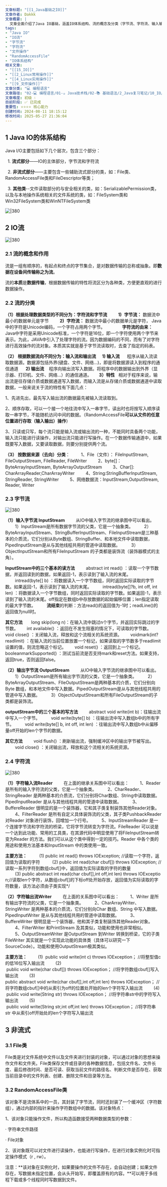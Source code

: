 ```yaml
---
文章标题: "[[1_Java基础之IO]]" 
文章作者: Dakkk
文章概要: |
  文章全面介绍了Java IO基础，涵盖IO体系结构、流的概念及分类（字节流、字符流、输入输出流），详细解析了字节流和字符流的核心类与方法。此外，还探讨了File和RandomAccessFile等非流式IO类的功能。
tags:
- "Java IO"
- "IO流"
- "字节流"
- "字符流"
- "文件操作"
- "RandomAccessFile"
- "IO体系结构"
相关文章:
- "[[15_IO]]"
- "[[2_Linux常用操作]]"
- "[[4_Linux实用操作]]"
- "[[9_文件操作]]"
文章分类: "💻 编程语言"
文章路径: "02-💻 编程语言/01-☕ Java技术栈/02-📚 基础语法/2_Java复习笔记/10_IO/1_Java基础之IO.md"
文章难度: 初级 💧
目前阶段: ✅ 已完成
重要性: ⭐⭐⭐⭐ 核心能力
创建时间: 2024-08-11 18:15:12
修改时间: 2025-05-27 21:36:04
---
```


## 1 Java IO的体系结构

Java I/O主要包括如下几个层次，包含三个部分：

  1. **流式部分**――IO的主体部分，字节流和字符流

  2. **非流式部分**――主要包含一些辅助流式部分的类，如：File类、RandomAccessFile类和FileDescriptor等类；

  3. **其他类**--文件读取部分的与安全相关的类，如：SerializablePermission类，以及与本地操作系统相关的文件系统的类，如：FileSystem类和Win32FileSystem类和WinNTFileSystem类

![|380](https://my-obsidian-image.oss-cn-guangzhou.aliyuncs.com/2024/04/c332fb7dd84a8df8ba4684dd9534a3eb.png)

## 2 IO流

![|380](https://my-obsidian-image.oss-cn-guangzhou.aliyuncs.com/2024/04/604d3fa19573775d88efbb05f8b5bd8b.png)

### 2.1 流的概念和作用

流是一组有顺序的，有起点和终点的字节集合，是对数据传输的总称或抽象。即**数据在设备间传输称之为流**。

流的**本质**是**数据传输**，根据数据传输的特性将流区分为各种类，方便更直观的进行数据操作。
### 2.2 流的分类

**（1）根据处理数据类型的不同分为：字符流和字节流**
        **1)**  **字节流：** 数据流中最小的数据单元是字节
        **2)**  **字符流：** 数据流中最小的数据单元是字符， Java中的字符是Unicode编码，一个字符占用两个字节。
             **字符流的由来：** Java中字符是采用Unicode标准，一个字符是16位，即一个字符使用两个字节来表示。为此，JAVA中引入了处理字符的流。因为数据编码的不同，而有了对字符进行高效操作的流对象。本质其实就是基于字节流读取时，去查了指定的码表。

**（2） 根据数据流向不同分为：输入流和输出流**
    **1) 输入流**
	     程序从输入流读取数据源。数据源包括外界(键盘、文件、网络…)，即是将数据源读入到程序的通信通道
     **2) 输出流**
	   程序向输出流写入数据。将程序中的数据输出到外界（显示器、打印机、文件、网络…）的通信通道。
     **3）特性**
	  相对于程序来说，输出流是往存储介质或数据通道写入数据，而输入流是从存储介质或数据通道中读取数据，一般来说关于流的特性有下面几点：

1、先进先出，最先写入输出流的数据最先被输入流读取到。

2、顺序存取，可以一个接一个地往流中写入一串字节，读出时也将按写入顺序读取一串字节，不能随机访问中间的数据。（RandomAccessFile**可以从文件的任意位置进行存取（输入输出）操作**）

3、只读或只写，每个流只能是输入流或输出流的一种，不能同时具备两个功能，输入流只能进行读操作，对输出流只能进行写操作。在一个数据传输通道中，如果既要写入数据，又要读取数据，则要分别提供两个流。

**（3） 按数据来源（去向）分类**：
        1、File（文件）： FileInputStream, FileOutputStream, FileReader, FileWriter
        2、byte[]：ByteArrayInputStream, ByteArrayOutputStream
        3、Char[]: CharArrayReader,CharArrayWriter
        4、String:StringBufferInputStream, StringReader, StringWriter
        5、网络数据流：InputStream,OutputStream, Reader, Writer
### 2.3 字节流

![|380](https://my-obsidian-image.oss-cn-guangzhou.aliyuncs.com/2024/04/11ce7fb4176931c8633ebd6abe6a7cf6.png)

**（1）输入字节流 InputStream**
        从IO中输入字节流的继承图中可以看出。
        1）InputStream是所有数据字节流的父类，它是一个抽象类。
        2）ByteArrayInputStream、StringBufferInputStream、FileInputStream是三种基本的介质流，它们分别从Byte数组、StringBuffer、和本地文件中读取数据，PipedInputStream是从与其他线程共用的管道中读取数据。
        3）ObjectInputStream和所有FileInputStream 的子类都是装饰流（装饰器模式的主角）。

**InputStream中的三个基本的读方法**
        abstract int read() ：读取一个字节数据，并返回读到的数据，如果返回-1，表示读到了输入流的末尾。
        intread(byte[] b) ：将数据读入一个字节数组，同时返回实际读取的字节数。如果返回-1，表示读到了输入流的末尾。
        intread(byte[]?b, int off, int len) ：将数据读入一个字节数组，同时返回实际读取的字节数。如果返回-1，表示读到了输入流的末尾。off指定在数组b中存放数据的起始偏移位置；len指定读取的最大字节数。
        **流结束**的判断：方法read()的返回值为-1时；readLine()的返回值为null时。

**其它方法**
      long skip(long n)：在输入流中跳过n个字节，并返回实际跳过的字节数。
      int available() ：返回在不发生阻塞的情况下，可读取的字节数。
      void close() ：关闭输入流，释放和这个流相关的系统资源。
      voidmark(int?readlimit) ：在输入流的当前位置放置一个标记，如果读取的字节数多于readlimit设置的值，则流忽略这个标记。
      void reset() ：返回到上一个标记。
      booleanmarkSupported() ：测试当前流是否支持mark和reset方法。如果支持，返回true，否则返回false。

**（2）输出字节流 OutputStream**
        从IO中输入字节流的继承图中可以看出。
        1）OutputStream是所有输出字节流的父类，它是一个抽象类。
        2）ByteArrayOutputStream、FIleOutputStream是两种基本的介质，它们分别向Byte 数组，和本地文件中写入数据。PipedOutputStream是从与其他线程共用的管道中写入数据。
        3）ObjectOutputStream和所有FileOutputStream的子类都是装饰流。

**outputStream中的三个基本的写方法**
        abstract void write(int b)：往输出流中写入一个字节。
        void write(byte[] b) ：往输出流中写入数组b中的所有字节。
        void write(byte[] b, int off, int len) ：往输出流中写入数组b中从偏移量off开始的len个字节的数据。

**其它方法**
        void flush() ：刷新输出流，强制缓冲区中的输出字节被写出。
        void close() ：关闭输出流，释放和这个流相关的系统资源。
### 2.4 字符流

![|380](https://my-obsidian-image.oss-cn-guangzhou.aliyuncs.com/2024/04/aca7db479fbd933464ba153a401e1641.png)

**（1）字符输入流Reader**
        在上面的继承关系图中可以看出：
        1、Reader是所有的输入字符流的父类，它是一个抽象类。
        2、CharReader、StringReader 是两种基本的介质流，它们分别将Char数组、String中读取数据。PipedInputReader 是从与其他线程共用的管道中读取数据。
        3、BuffereReader 很明显的是一个装饰器，它和其子类复制装饰其他Reader对象。
        4、FilterReader 是所有自定义具体装饰流的父类，其子类PushbackReader 对Reader 对象进行装饰，回增加一个行号。
        5、InputStreamReader 是一个连接字节流和字符流的桥梁，它将字节流转变为字符流。FileReader 可以说是一个达到此功能、常用的工具类，在其源代码中明显使用了将FileInputStream转变为Reader 的方法。我们可以从这个类中得到一定的技巧。Reader 中各个类的用途和使用方法基本和InputStream 中的类使用一致。

**主要方法：**
         (1) public int read() throws IOException; //读取一个字符，返回值为读取的字符 
        (2) public int read(char cbuf[]) throws IOException; //读取一系列字符到数组cbuf[]中，返回值为实际读取的字符的数量
        (3) public abstract int read(char cbuf[],int off,int len) throws IOException;//读取len个字符，从数组cbuf[]的下标off处开始存放，返回值为实际读取的字符数量，该方法必须由子类实现*/

**（2）字符输出流Writer**
        在上面的关系图中可以看出：
        1、Writer 是所有输出字符流的父类，它是一个抽象类。
        2、CharArrayWriter、StringWriter 是两种基本的介质流，它们分别向Char 数组、String 中写入数据。PipedInputWriter 是从与其他线程共用的管道中读取数据。
        3、BuffereWriter 很明显是一个装饰器，他和其子类复制装饰其他Reader对象。
        4、FilterWriter 和PrintStream 及其类似，功能和使用也非常相似。
        5、OutputStreamWriter 是OutputStream 到Writer 转换到桥梁，它的子类FileWriter 其实就是一个实现此功能的具体类（具体可以研究一下SourceCode）。功能和使用OutputStream极其类似。

**主要方法：**
        (1)  public void write(int c) throws IOException； //将整型值c的低16位写入输出流
        (2)  public void write(char cbuf[]) throws IOException； //将字符数组cbuf[]写入输出流
        (3)  public abstract void write(char cbuf[],int off,int len) throws IOException； //将字符数组cbuf[]中的从索引为off的位置处开始的len个字符写入输出流
        (4)  public void write(String str) throws IOException； //将字符串str中的字符写入输出流
        (5)  public void write(String str,int off,int len) throws IOException； //将字符串str 中从索引off开始处的len个字符写入输出流

## 3 非流式

### 3.1 File类

File类是对文件系统中文件以及文件夹进行封装的对象，可以通过对象的思想来操作文件和文件夹。File类保存文件或目录的各种数据信息，包括文件名、文件长度、最后修改时间、是否可读、获取当前文件的路径名、判断文件是否存在、获取当前目录中的文件列表、创建、删除文件和目录等方法。

### 3.2 RandomAccessFile类

该对象不是流体系中的一员，其封装了字节流，同时还封装了一个缓冲区（字符数组），通过内部的指针来操作字符数组中的数据。该对象特点：

1、该对象只能操作文件，所以构造函数接受两种数据类型的参数：

· 字符串文件路径

· File对象

2、该对象既可以对文件进行读操作，也能进行写操作，在进行对象实例化时可指定操作模式（r , rw）。

注意：**该对象在实例化时，如果要操作的文件不存在，会自动创建；如果文件存在，写数据未指定位置，会从头开始写，即覆盖原有的内容。**可以用于多线程下载或多个线程同时写数据到文件。

